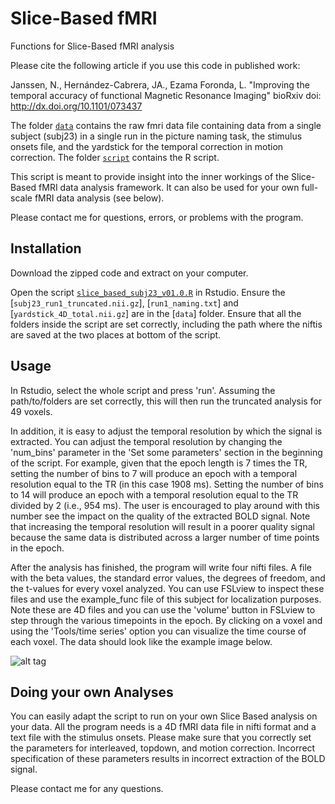 # Slice-Based fMRI
Functions for Slice-Based fMRI analysis

Please cite the following article if you use this code in published work:

Janssen, N., Hernández-Cabrera, JA., Ezama Foronda, L. 
"Improving the temporal accuracy of functional Magnetic Resonance Imaging"
bioRxiv doi: http://dx.doi.org/10.1101/073437

The folder [`data`](data) contains the raw fmri data file containing data from a single subject (subj23) in a single run in the picture naming task, the stimulus onsets file, and the yardstick for the temporal correction in motion correction. The folder [`script`](scripts) contains the R script. 

This script is meant to provide insight into the inner workings of the Slice-Based fMRI data analysis framework. It can also be used for your own full-scale fMRI data analysis (see below). 

Please contact me for questions, errors, or problems with the program.

## Installation

Download the zipped code and extract on your computer. 

Open the script [`slice_based_subj23_v01.0.R`](scripts/slice_based_subj23_v1.0.R) in Rstudio. Ensure the [`subj23_run1_truncated.nii.gz`], [`run1_naming.txt`] and [`yardstick_4D_total.nii.gz`] are in the [`data`] folder. Ensure that all the folders inside the script are set correctly, including the path where the niftis are saved at the two places at bottom of the script.

## Usage

In Rstudio, select the whole script and press 'run'. Assuming the path/to/folders are set correctly, this will then run the truncated analysis for 49 voxels.

In addition, it is easy to adjust the temporal resolution by which the signal is extracted. You can adjust the temporal resolution by changing the 'num_bins' parameter in the 'Set some parameters' section in the beginning of the script. For example, given that the epoch length is 7 times the TR, setting the number of bins to 7 will produce an epoch with a temporal resolution equal to the TR (in this case 1908 ms). Setting the number of bins to 14 will produce an epoch with a temporal resolution equal to the TR divided by 2 (i.e., 954 ms). The user is encouraged to play around with this number see the impact on the quality of the extracted BOLD signal. Note that increasing the temporal resolution will result in a poorer quality signal because the same data is distributed across a larger number of time points in the epoch. 

After the analysis has finished, the program will write four nifti files. A file with the beta values, the standard error values, the degrees of freedom, and the t-values for every voxel analyzed. You can use FSLview to inspect these files and use the example_func file of this subject for localization purposes. Note these are 4D files and you can use the 'volume' button in FSLview to step through the various timepoints in the epoch. By clicking on a voxel and using the 'Tools/time series' option you can visualize the time course of each voxel. The data should look like the example image below.

![alt tag](https://cloud.githubusercontent.com/assets/8832136/22594539/599dae12-ea1b-11e6-9e04-33c4075236e1.png)

## Doing your own Analyses

You can easily adapt the script to run on your own Slice Based analysis on your data. All the program needs is a 4D fMRI data file in nifti format and a text file with the stimulus onsets. Please make sure that you correctly set the parameters for interleaved, topdown, and motion correction. Incorrect specification of these parameters results in incorrect extraction of the BOLD signal.

Please contact me for any questions.
